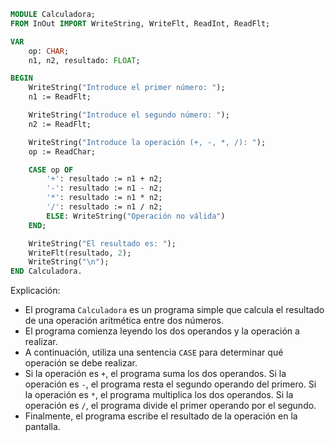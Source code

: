 ```modula-2
MODULE Calculadora;
FROM InOut IMPORT WriteString, WriteFlt, ReadInt, ReadFlt;

VAR
    op: CHAR;
    n1, n2, resultado: FLOAT;

BEGIN
    WriteString("Introduce el primer número: ");
    n1 := ReadFlt;

    WriteString("Introduce el segundo número: ");
    n2 := ReadFlt;

    WriteString("Introduce la operación (+, -, *, /): ");
    op := ReadChar;

    CASE op OF
        '+': resultado := n1 + n2;
        '-': resultado := n1 - n2;
        '*': resultado := n1 * n2;
        '/': resultado := n1 / n2;
        ELSE: WriteString("Operación no válida")
    END;

    WriteString("El resultado es: ");
    WriteFlt(resultado, 2);
    WriteString("\n");
END Calculadora.
```

Explicación:

* El programa `Calculadora` es un programa simple que calcula el resultado de una operación aritmética entre dos números.
* El programa comienza leyendo los dos operandos y la operación a realizar.
* A continuación, utiliza una sentencia `CASE` para determinar qué operación se debe realizar.
* Si la operación es `+`, el programa suma los dos operandos. Si la operación es `-`, el programa resta el segundo operando del primero. Si la operación es `*`, el programa multiplica los dos operandos. Si la operación es `/`, el programa divide el primer operando por el segundo.
* Finalmente, el programa escribe el resultado de la operación en la pantalla.